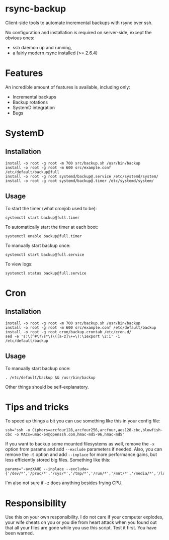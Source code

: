 rsync-backup
============

Client-side tools to automate incremental backups with rsync over ssh.

No configuration and installation is required on server-side, except the obvious ones:
 * ssh daemon up and running,
 * a fairly modern rsync installed (>= 2.6.4)

Features
========

An incredible amount of features is available, including only:
 * Incremental backups
 * Backup rotations
 * SystemD integration
 * Bugs


SystemD
=======

Installation
------------

    install -o root -g root -m 700 src/backup.sh /usr/bin/backup
    install -o root -g root -m 600 src/example.conf /etc/default/backup@full
    install -o root -g root systemd/backup@.service /etc/systemd/system/
    install -o root -g root systemd/backup@.timer /etc/systemd/system/

Usage
-----

To start the timer (what cronjob used to be):

    systemctl start backup@full.timer

To automatically start the timer at each boot:

    systemctl enable backup@full.timer

To manually start backup once:

    systemctl start backup@full.service

To view logs:

    systemctl status backup@full.service

Cron
====

Installation
------------

    install -o root -g root -m 700 src/backup.sh /usr/bin/backup
    install -o root -g root -m 600 src/example.conf /etc/default/backup
    install -o root -g root cron/backup.crontab /etc/cron.d/
    sed -e 's:\(^#\?\s*\)\([a-z]\+=\):\1export \2:i' -i /etc/default/backup

Usage
-----

To manually start backup once:

    . /etc/default/backup && /usr/bin/backup

Other things should be self-explanatory.


Tips and tricks
===============

To speed up things a bit you can use something like this in your config file:

    ssh="ssh -o Ciphers=arcfour128,arcfour256,arcfour,aes128-cbc,blowfish-cbc -o MACs=umac-64@openssh.com,hmac-md5-96,hmac-md5"

If you want to backup some mounted filesystems as well, remove the `-x` option from params and add `--exclude` parameters if needed. Also, you can remove the `-S` option and add `--inplace` for more performance gains, but less efficiently stored big files. Something like this:

    params="-avzXAHE --inplace --exclude={'/dev/*','/proc/*','/sys/*','/tmp/*','/run/*','/mnt/*','/media/*','/lost+found'}"

I'm also not sure if `-z` does anything besides frying CPU.


Responsibility
=============

Use this on your own responsibility. I do not care if your computer explodes, your wife cheats on you or you die from heart attack when you found out that all your files are gone while you use this script. Test it first. You have been warned.
